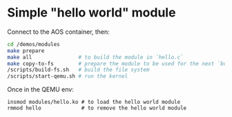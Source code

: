 
# Simple "hello world" module

Connect to the AOS container, then:

``` bash
cd /demos/modules
make prepare
make all               # to build the module in `hello.c`
make copy-to-fs        # prepare the module to be used for the next `build-fs.sh`
/scripts/build-fs.sh   # build the file system
/scripts/start-qemu.sh # run the kernel
```

Once in the QEMU env:
```
insmod modules/hello.ko # to load the hello world module
rmmod hello             # to remove the hello world module
```




